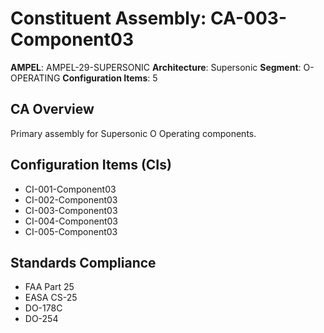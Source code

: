 # Constituent Assembly: CA-003-Component03

**AMPEL**: AMPEL-29-SUPERSONIC
**Architecture**: Supersonic
**Segment**: O-OPERATING
**Configuration Items**: 5

## CA Overview
Primary assembly for Supersonic O Operating components.

## Configuration Items (CIs)
- CI-001-Component03
- CI-002-Component03
- CI-003-Component03
- CI-004-Component03
- CI-005-Component03

## Standards Compliance
- FAA Part 25
- EASA CS-25
- DO-178C
- DO-254
